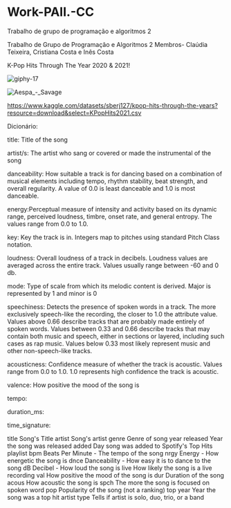 # Work-PAII.-CC
Trabalho de grupo de programação e algoritmos 2
 
 Trabalho de Grupo de Programação e Algoritmos 2
 Membros- Claúdia Teixeira, Cristiana Costa e Inês Costa 
 
 K-Pop Hits Through The Year 2020 & 2021!
 
![giphy-17](https://user-images.githubusercontent.com/104781648/172865193-5ff263e7-d624-4c7f-a01e-d7068231b730.gif)


 ![Aespa_-_Savage](https://user-images.githubusercontent.com/104781648/172174382-c09c8061-5fbf-4efd-b537-ce211641fcee.jpeg)

 https://www.kaggle.com/datasets/sberj127/kpop-hits-through-the-years?resource=download&select=KPopHits2021.csv
 
 Dicionário: 
 
 title: Title of the song
 
 artist/s: The artist who sang or covered or made the instrumental of the song
 
danceability: How suitable a track is for dancing based on a combination of musical elements including tempo, rhythm stability, beat strength, and overall regularity. A value of 0.0 is least danceable and 1.0 is most danceable.

energy:Perceptual measure of intensity and activity based on its dynamic range, perceived loudness, timbre, onset rate, and general entropy. The values range from 0.0 to 1.0.

key: Key the track is in. Integers map to pitches using standard Pitch Class notation.

loudness: Overall loudness of a track in decibels. Loudness values are averaged across the entire track. Values usually range between -60 and 0 db.

mode: Type of scale from which its melodic content is derived. Major is represented by 1 and minor is 0

speechiness: Detects the presence of spoken words in a track. The more exclusively speech-like the recording, the closer to 1.0 the attribute value. Values above 0.66 describe tracks that are probably made entirely of spoken words. Values between 0.33 and 0.66 describe tracks that may contain both music and speech, either in sections or layered, including such cases as rap music. Values below 0.33 most likely represent music and other non-speech-like tracks.

acousticness: Confidence measure of whether the track is acoustic. Values range from 0.0 to 1.0. 1.0 represents high confidence the track is acoustic.

valence:	How positive the mood of the song is
 
tempo:

duration_ms:

time_signature:






title	Song's Title
artist	Song's artist
genre	Genre of song
year released	Year the song was released
added	Day song was added to Spotify's Top Hits playlist
bpm	Beats Per Minute - The tempo of the song
nrgy	Energy - How energetic the song is
dnce	Danceability - How easy it is to dance to the song
dB	Decibel - How loud the song is
live	How likely the song is a live recording
val	How positive the mood of the song is
dur	Duration of the song
acous	How acoustic the song is
spch	The more the song is focused on spoken word
pop	Popularity of the song (not a ranking)
top year	Year the song was a top hit
artist type	Tells if artist is solo, duo, trio, or a band


